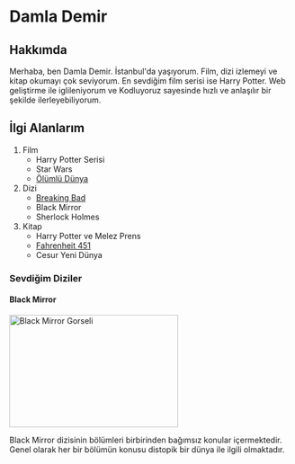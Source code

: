 <!DOCTYPE html>
<html lang="tr">
<head>
    <meta charset="UTF-8">
    <meta http-equiv="X-UA-Compatible" content="IE=edge">
    <meta name="viewport" content="width=device-width, initial-scale=1.0">
    <title>HTML 2. Odev</title>
</head>
<body>
   <h1>Damla Demir</h1>
   <h2>Hakkımda</h2>
   <p>Merhaba, ben Damla Demir. İstanbul'da yaşıyorum. Film, dizi izlemeyi ve kitap okumayı çok seviyorum. En sevdiğim film serisi ise Harry Potter. Web geliştirme ile iglileniyorum ve Kodluyoruz sayesinde hızlı ve anlaşılır bir şekilde ilerleyebiliyorum.</p>
    <h2>İlgi Alanlarım</h2>
  <ol>
    <li>Film
        <ul>
            <li>Harry Potter Serisi</li>
            <li>Star Wars</li>
            <li>
                <a href="https://www.imdb.com/title/tt7748244/" target="_blank">
                Ölümlü Dünya</a>
            </li>
        </ul>
    </li>
    <li>Dizi
        <ul>
            <li>
                <a href="https://www.imdb.com/title/tt0903747/" target="_blank">
                Breaking Bad</a>
            </li>
            <li>Black Mirror</li>
            <li>Sherlock Holmes</li>
        </ul>
    </li>
    <li>Kitap
        <ul>
            <li>Harry Potter ve Melez Prens</li>
            <li>
                <a href="https://www.goodreads.com/book/show/13079982-fahrenheit-451" target="_blank">
                Fahrenheit 451</a>
            </li>
            <li>Cesur Yeni Dünya</li>
        </ul>
    </li>
  </ol>
    
<h3>Sevdiğim Diziler</h3>
<h4>Black Mirror</h4>
<a href="https://www.netflix.com/tr/title/70264888" target="_blank">
    <img src="https://www.indyturk.com/sites/default/files/styles/1368x911/public/article/main_image/2020/09/04/455821-370374944.png?itok=peTHxJh8" width="300" height="200" alt="Black Mirror Gorseli">
</a>
<p>Black Mirror dizisinin bölümleri birbirinden bağımsız konular içermektedir. Genel olarak her bir bölümün konusu distopik bir dünya ile ilgili olmaktadır.</p>

</body>
</html>
